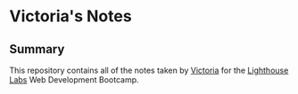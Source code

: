 # Victoria's Notes
## Summary

This repository contains all of the notes taken by [Victoria](https://github.com/victoriamlee) for the [Lighthouse Labs](https://www.lighthouselabs.ca/) Web Development Bootcamp.